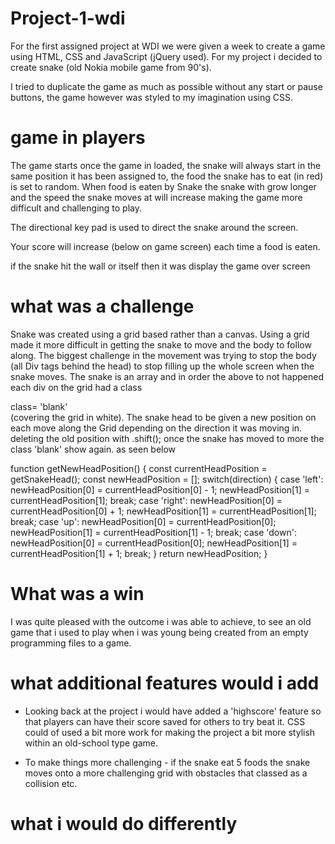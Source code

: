 # Project-1-wdi



For the first assigned project at WDI we were given a week to create a game using HTML, CSS and JavaScript (jQuery used). For my project i decided to create snake (old Nokia mobile game from 90's).

I tried to duplicate the game as much as possible without any start or pause buttons, the game however was styled to my imagination using CSS.



# game in players

The game starts once the game in loaded, the snake will always start in the same position it has been assigned to, the food the snake has to eat (in red) is set to random.
When food is eaten by Snake the snake with grow longer and the speed the snake moves at will increase making the game more difficult and challenging to play.

The directional key pad is used to direct the snake around the screen.



Your score will increase (below on game screen) each time a food is eaten.



if the snake hit the wall or itself then it was display the game over screen






# what was a challenge

Snake was created using a grid based rather than a canvas. Using a grid made it more difficult in getting the snake to move and the body to follow along. The biggest challenge in the movement was trying to stop the body (all Div tags behind the head) to stop filling up the whole screen when the snake moves.
The snake is an array and in order the above to not happened each div on the grid had a class <div> class= 'blank'</div> (covering the grid in white). The snake head to be given a new position on each move along the Grid depending on the direction it was moving in. deleting the old position with .shift(); once the snake has moved to more the class 'blank' show again.
as seen below

function getNewHeadPosition() {
  const currentHeadPosition = getSnakeHead();
  const newHeadPosition = [];
  switch(direction) {
    case 'left':
      newHeadPosition[0] = currentHeadPosition[0] - 1;
      newHeadPosition[1] = currentHeadPosition[1];
      break;
    case 'right':
      newHeadPosition[0] = currentHeadPosition[0] + 1;
      newHeadPosition[1] = currentHeadPosition[1];
      break;
    case 'up':
      newHeadPosition[0] = currentHeadPosition[0];
      newHeadPosition[1] = currentHeadPosition[1] - 1;
      break;
    case 'down':
      newHeadPosition[0] = currentHeadPosition[0];
      newHeadPosition[1] = currentHeadPosition[1] + 1;
      break;
  }
  return newHeadPosition;
}



# What was a win

I was quite pleased with the outcome i was able to achieve, to see an old  game that i used to play when i was young being created from an empty programming files to a game.

# what additional features would i add

* Looking back at the project i would  have added a 'highscore' feature so that players can have their score saved for others to try beat it. CSS could of used a bit more work for making the project a bit more stylish within an old-school type game.

* To make things more challenging - if the snake eat 5 foods the snake moves onto a more challenging grid with obstacles that classed as a collision etc.

# what i would do differently

